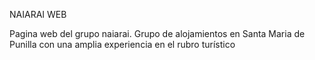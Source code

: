 NAIARAI WEB

Pagina web del grupo naiarai. Grupo de alojamientos en Santa Maria de Punilla con una amplia experiencia en el rubro turístico

